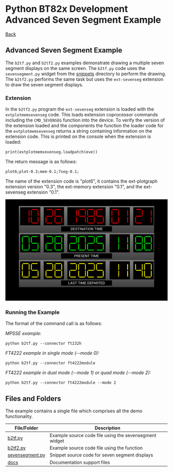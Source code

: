# Python BT82x Development Advanced Seven Segment Example

[Back](../README.md)

## Advanced Seven Segment Example

The `b2tf.py` and `b2tf2.py` examples demonstrate drawing a multiple seven segment displays on the same screen. The `b2tf.py` code uses the `sevensegment.py` widget from the [snippets](../snippets) directory to perform the drawing. The `b2tf2.py` performs the same task but uses the `ext-sevenseg` extension to draw the seven segment displays.

### Extension

In the `b2tf2.py` program the `ext-sevenseg` extension is loaded with the `extplotmemsevenseg` code. This loads extension coprocessor commands including the `CMD_SEVENSEG` function into the device. To verify the version of the extension loaded and the components the function the loader code for the `extplotmemsevenseg` returns a string containing information on the extension code. This is printed on the console when the extension is loaded:

```
print(extplotmemsevenseg.loadpatch(eve))
```
The return message is as follows:
```
plot6;plot-0.3;mem-0.1;7seg-0.1;
```
The name of the extension code is "plot6", it contains the ext-plotgraph extension version "0.3", the ext-memory extension "0.1", and the ext-sevenseg extension "0.1".

![Seven Segment Example](docs/b2tf.png)

### Running the Example

The format of the command call is as follows:

_MPSSE example:_
```
python b2tf.py --connector ft232h 
```

_FT4222 example in single mode (--mode 0):_

```
python b2tf.py --connector ft4222module 

```

_FT4222 example in dual mode (--mode 1) or quad mode (--mode 2):_

```
python b2tf.py --connector ft4222module --mode 2

```

## Files and Folders

The example contains a single file which comprises all the demo functionality.

| File/Folder | Description |
| --- | --- |
| [b2tf.py](b2tf.py) | Example source code file using the sevensegment widget |
| [b2tf2.py](b2tf.py) | Example source code file using the  function |
| [sevensegment.py](../snippets/sevensegment.py) | Snippet source code for seven segment displays |
| [docs](docs) | Documentation support files |
